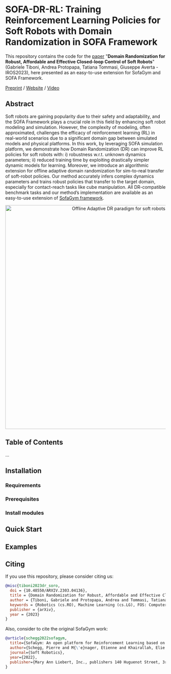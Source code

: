 # SOFA-DR-RL: Training Reinforcement Learning Policies for Soft Robots with Domain Randomization in SOFA Framework

This repository contains the code for the [paper](https://arxiv.org/abs/2303.04136) "**Domain Randomization for Robust, Affordable and Effective Closed-loop Control of Soft Robots**" (Gabriele Tiboni, Andrea Protopapa, Tatiana Tommasi, Giuseppe Averta - IROS2023), here presented as an easy-to-use extension for SofaGym and SOFA Framework.

[Preprint](https://arxiv.org/abs/2303.04136) / [Website](https://andreaprotopapa.github.io/dr-soro/) / [Video](https://andreaprotopapa.github.io/dr-soro/)

## Abstract
Soft robots are gaining popularity due to their safety and
adaptability, and the SOFA Framework plays a crucial role in this field
by enhancing soft robot modeling and simulation. However, the complexity
of modeling, often approximated, challenges the efficacy of reinforcement
learning (RL) in real-world scenarios due to a significant domain
gap between simulated models and physical platforms. In this work, by
leveraging SOFA simulation platform, we demonstrate how Domain Randomization
(DR) can improve RL policies for soft robots with: i) robustness
w.r.t. unknown dynamics parameters; ii) reduced training time by
exploiting drastically simpler dynamic models for learning. Moreover, we
introduce an algorithmic extension for offline adaptive domain randomization
for sim-to-real transfer of soft-robot policies. Our method accurately
infers complex dynamics parameters and trains robust policies that
transfer to the target domain, especially for contact-reach tasks like cube
manipulation. All DR-compatible benchmark tasks and our method’s implementation
are available as an easy-to-use extension of [SofaGym framework](https://github.com/SofaDefrost/SofaGym).

<p align="center">
  <img src=https://github.com/andreaprotopapa/sofa-dr-rl/assets/44071949/670be649-b3fa-4b34-b715-41d4ad8688b4 alt="Offline Adaptive DR paradigm for soft robots." width="700"/>
</p>

## Table of Contents
...

## Installation
### Requirements
### Prerequisites
### Install modules

## Quick Start

## Examples

## Citing
If you use this repository, please consider citing us:

```bibtex
@misc{tiboni2023dr_soro,
  doi = {10.48550/ARXIV.2303.04136},
  title = {Domain Randomization for Robust, Affordable and Effective Closed-loop Control of Soft Robots},
  author = {Tiboni, Gabriele and Protopapa, Andrea and Tommasi, Tatiana and Averta, Giuseppe},  
  keywords = {Robotics (cs.RO), Machine Learning (cs.LG), FOS: Computer and information sciences, FOS: Computer and information sciences},  
  publisher = {arXiv},  
  year = {2023}
}
```
Also, consider to cite the original SofaGym work:
```bibtex
@article{schegg2022sofagym,
  title={SofaGym: An open platform for Reinforcement Learning based on Soft Robot simulations},
  author={Schegg, Pierre and M{\'e}nager, Etienne and Khairallah, Elie and Marchal, Damien and Dequidt, J{\'e}r{\'e}mie and Preux, Philippe and Duriez, Christian},
  journal={Soft Robotics},
  year={2022},
  publisher={Mary Ann Liebert, Inc., publishers 140 Huguenot Street, 3rd Floor New~…}
}
```
